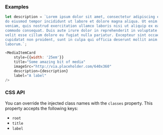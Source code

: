 ### Examples

```js
let description = `Lorem ipsum dolor sit amet, consectetur adipiscing elit, sed
do eiusmod tempor incididunt ut labore et dolore magna aliqua. Ut enim ad minim
veniam, quis nostrud exercitation ullamco laboris nisi ut aliquip ex ea
commodo consequat. Duis aute irure dolor in reprehenderit in voluptate
velit esse cillum dolore eu fugiat nulla pariatur. Excepteur sint occaecat
cupidatat non proident, sunt in culpa qui officia deserunt mollit anim id est
laborum.`;

<MediaItemCard
    style={{width: '25em'}}
    title="Some amazing bit of media"
    imageSrc="http://via.placeholder.com/640x360"
    description={description}
    label="A label"
/>
```

### CSS API

You can override the injected class names with the ``classes`` property. This
property accepts the following keys:

* ``root``
* ``title``
* ``label``
